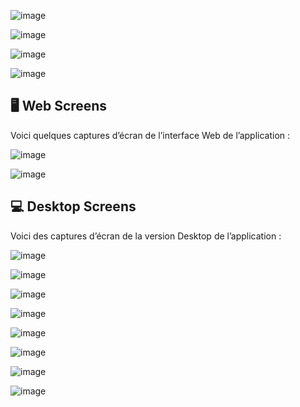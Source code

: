 ![image](https://github.com/user-attachments/assets/d3f57ae1-dfd2-4185-a4c4-ba28afd5254e)

![image](https://github.com/user-attachments/assets/af0ac212-84e9-42a2-acd2-23462a272346)

![image](https://github.com/user-attachments/assets/6055ac3c-d96b-404c-af54-5d1e1e39a983)

![image](https://github.com/user-attachments/assets/14e37407-73b3-4815-8455-d97abeec90f4)
## 🖥️ Web Screens

Voici quelques captures d’écran de l’interface Web de l’application :

![image](https://github.com/user-attachments/assets/cb4cb68d-449d-42f8-b395-57ba0686ad87)

![image](https://github.com/user-attachments/assets/7b675eb1-230e-4498-99af-ef7710eff50a)

## 💻 Desktop Screens

Voici des captures d’écran de la version Desktop de l’application :

![image](https://github.com/user-attachments/assets/b2e0bcc4-091e-4ae5-be72-34e8a999e577)

![image](https://github.com/user-attachments/assets/482efc27-8a32-4922-b8b2-917c634de12f)

![image](https://github.com/user-attachments/assets/917d1511-aa68-4f1e-be80-e965e24b171d)

![image](https://github.com/user-attachments/assets/0615f940-b752-4a40-a338-03e427dc9e8e)

![image](https://github.com/user-attachments/assets/2373ba7a-326b-46cd-8d22-b237bb1e1d0f)

![image](https://github.com/user-attachments/assets/32997b53-dd5a-4cd9-9216-29ad3f446a4a)

![image](https://github.com/user-attachments/assets/13bf7df8-9249-46f9-a19f-4942e3e16d4a)

![image](https://github.com/user-attachments/assets/fc606bb3-26be-4f19-87e0-3c29cdf39291)
